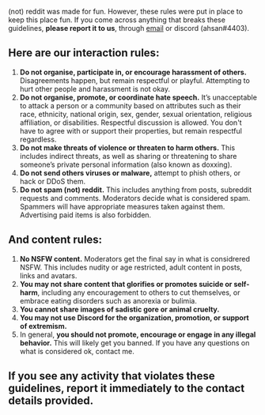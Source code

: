 (not) reddit was made for fun. However, these rules were put in place to keep this place fun. If you come across anything that breaks these guidelines, **please report it to us**, through [email](mailto:ahsanthrowaway@gmail.com) or discord (ahsan#4403).

## Here are our interaction rules:

1. **Do not organise, participate in, or encourage harassment of others.** Disagreements happen, but remain respectful or playful. Attempting to hurt other people and harassment is not okay.
2. **Do not organise, promote, or coordinate hate speech.** It’s unacceptable to attack a person or a community based on attributes such as their race, ethnicity, national origin, sex, gender, sexual orientation, religious affiliation, or disabilities. Respectful discussion is allowed. You don't have to agree with or support their properties, but remain respectful regardless.
3. **Do not make threats of violence or threaten to harm others.** This includes indirect threats, as well as sharing or threatening to share someone’s private personal information (also known as doxxing).
4. **Do not send others viruses or malware,** attempt to phish others, or hack or DDoS them.
5. **Do not spam (not) reddit.** This includes anything from posts, subreddit requests and comments. Moderators decide what is considered spam. Spammers will have appropriate measures taken against them. Advertising paid items is also forbidden.

## And content rules:

1. **No NSFW content.** Moderators get the final say in what is considrered NSFW. This includes nudity or age restricted, adult content in posts, links and avatars.
2. **You may not share content that glorifies or promotes suicide or self-harm**, including any encouragement to others to cut themselves, or embrace eating disorders such as anorexia or bulimia.
3. **You cannot share images of sadistic gore or animal cruelty.**
4. **You may not use Discord for the organization, promotion, or support of extremism.**
5. In general, **you should not promote, encourage or engage in any illegal behavior.** This will likely get you banned. If you have any questions on what is considered ok, contact me.

## If you see any activity that violates these guidelines, report it immediately to the contact details provided.
